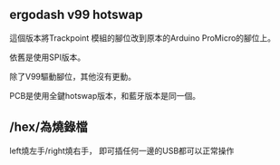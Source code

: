 ## ergodash v99 hotswap

這個版本將Trackpoint 模組的腳位改到原本的Arduino ProMicro的腳位上。

依舊是使用SPI版本。

除了V99驅動腳位，其他沒有更動。

PCB是使用全鍵hotswap版本，和藍牙版本是同一個。



## /hex/為燒錄檔

left燒左手/right燒右手，
即可插任何一邊的USB都可以正常操作
